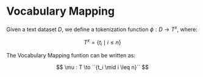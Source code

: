 # Vocabulary Mapping

Given a text dataset $D$, we define a tokenization function $\phi: D \to T^x$, where:

$$
T^x = \{t_i \mid i \leq n\}
$$

The Vocabulary Mapping funtion can be written as:

$$
\mu : T \to ``{t_i \mid i \leq n}``
$$